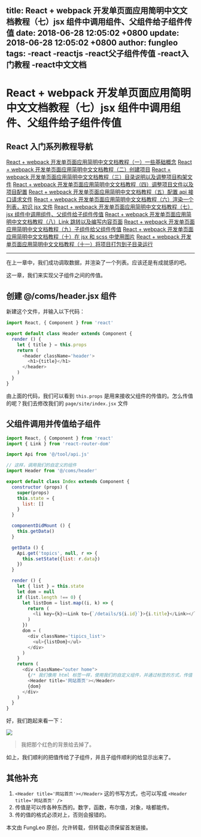 title: React + webpack 开发单页面应用简明中文文档教程（七）jsx 组件中调用组件、父组件给子组件传值
date: 2018-06-28 12:05:02 +0800
update: 2018-06-28 12:05:02 +0800
author: fungleo
tags:
    -react
    -reactjs
    -react父子组件传值
    -react入门教程
    -react中文文档
---

# React + webpack 开发单页面应用简明中文文档教程（七）jsx 组件中调用组件、父组件给子组件传值


## React 入门系列教程导航

[React + webpack 开发单页面应用简明中文文档教程（一）一些基础概念](http://blog.csdn.net/fungleo/article/details/80841159)
[React + webpack 开发单页面应用简明中文文档教程（二）创建项目](http://blog.csdn.net/fungleo/article/details/80841181)
[React + webpack 开发单页面应用简明中文文档教程（三）目录说明以及调整项目构架文件](http://blog.csdn.net/fungleo/article/details/80841200)
[React + webpack 开发单页面应用简明中文文档教程（四）调整项目文件以及项目配置](http://blog.csdn.net/fungleo/article/details/80841220)
[React + webpack 开发单页面应用简明中文文档教程（五）配置 api 接口请求文件](http://blog.csdn.net/fungleo/article/details/80841241)
[React + webpack 开发单页面应用简明中文文档教程（六）渲染一个列表，初识 jsx 文件](http://blog.csdn.net/fungleo/article/details/80841255)
[React + webpack 开发单页面应用简明中文文档教程（七）jsx 组件中调用组件、父组件给子组件传值](http://blog.csdn.net/fungleo/article/details/80841263)
[React + webpack 开发单页面应用简明中文文档教程（八）Link 跳转以及编写内容页面](http://blog.csdn.net/fungleo/article/details/80841274)
[React + webpack 开发单页面应用简明中文文档教程（九）子组件给父组件传值](http://blog.csdn.net/fungleo/article/details/80841290)
[React + webpack 开发单页面应用简明中文文档教程（十）在 jsx 和 scss 中使用图片](http://blog.csdn.net/fungleo/article/details/80841296)
[React + webpack 开发单页面应用简明中文文档教程（十一）将项目打包到子目录运行](http://blog.csdn.net/fungleo/article/details/80841308)

****

在上一章中，我们成功调取数据，并渲染了一个列表。应该还是有成就感的吧。

这一章，我们来实现父子组件之间的传值。

## 创建 @/coms/header.jsx 组件

新建这个文件，并输入以下代码：

```js
import React, { Component } from 'react'

export default class Header extends Component {
  render () {
    let { title } = this.props
    return (
      <header className='header'>
        <h1>{title}</h1>
      </header>
    )
  }
}
```

由上面的代码，我们可以看到 `this.props` 是用来接收父组件的传值的。怎么传值的呢？我们去修改我们的 `page/site/index.jsx` 文件

## 父组件调用并传值给子组件

```js
import React, { Component } from 'react'
import { Link } from 'react-router-dom'

import Api from '@/tool/api.js'

// 这样，调用我们的自定义的组件
import Header from '@/coms/header'

export default class Index extends Component {
  constructor (props) {
    super(props)
    this.state = {
      list: []
    }
  }

  componentDidMount () {
    this.getData()
  }

  getData () {
    Api.get('topics', null, r => {
      this.setState({list: r.data})
    })
  }

  render () {
    let { list } = this.state
    let dom = null
    if (list.length !== 0) {
      let listDom = list.map((i, k) => {
        return (
          <li key={k}><Link to={`/details/${i.id}`}>{i.title}</Link></li>
        )
      })
      dom = (
        <div className='tipics_list'>
          <ul>{listDom}</ul>
        </div>
      )
    }
    return (
      <div className="outer home">
        {/* 我们像用 html 标签一样，使用我们的自定义组件，并通过标签的方式，传值 */}
        <Header title='网站首页'></Header>
        {dom}
      </div>
    )
  }
}
```

好，我们跑起来看一下：

![](https://raw.githubusercontent.com/fengcms/articles/master/image/a6/5d287adce75152d78ff559c55bcdb1.jpg)
> 我把那个红色的背景给去掉了。

如上，我们顺利的把值传给了子组件，并且子组件顺利的给显示出来了。

## 其他补充

1. `<Header title='网站首页'></Header>` 这的书写方式，也可以写成 `<Header title='网站首页' />`
2. 传值是可以传各种东西的。数字，函数，布尔值，对象，啥都能传。
3. 传的值的格式必须对上，否则会报错的。

本文由 FungLeo 原创，允许转载，但转载必须保留首发链接。

